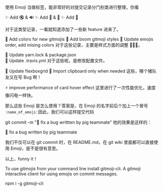 使用 Emoji 当做标签，能非常好的对提交记录分门别类进行整理，你看

✨ Add 🔇 & 🔊 
✨ Add 🤖 & 🍏 
✨ Add 🚚

对于这类型记录，一看就知道添加了一些新 feature 进来了。

💄 Add colors for new gitmojis
💄 Add boom gitmoji styles 
💄 Update emojis order, add mising colors
对于这些记录，主要是样式方面的调整 💄💄💄。

🔧 Update yarn.lock & package.json  
🔧 Update .travis.yml
对于这些呢，是修改配置文件。

🐛 Update flexboxgrid
🐛 Import clipboard only when needed
这些，哪个猪队友又在写 Bug 啊！

⚡️ improve performance of card hover effect
这里进行了一次性能优化，速度像闪电一样快。

那么这些 Emoji 是怎么使用？答案是，在 Emoji 的名字前后个加上一个冒号 `:name_of_emoji:`因此，我们可以这样提交代码

git commit -m "🐞 fix a bug writtten by pig teammate"
他的效果是这样的：

🐛 fix a bug written by pig teammate

我们不仅可以在 git commit 时，在 README.md，在 git wiki 里面都可以直接使用 Emoji，是不是很有意思。

以上，funny it！

To use gitmojis from your command line install gitmoji-cli. A gitmoji interactive client for using emojis on commit messages.

npm i -g gitmoji-cli  
